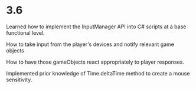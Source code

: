 # 3.6
Learned how to implement the InputManager API into C# scripts at a base functional level.

How to take input from the player's devices and notify relevant game objects

How to have those gameObjects react appropriately to player responses.

Implemented prior knowledge of Time.deltaTime method to create a mouse sensitivity.
